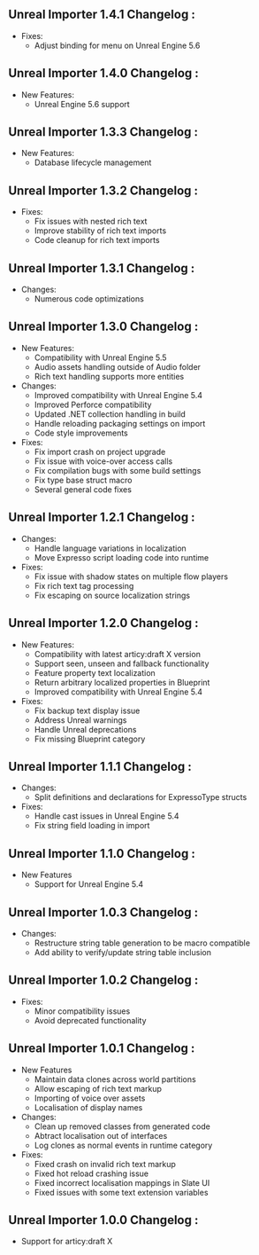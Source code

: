 ## Unreal Importer 1.4.1 Changelog :

- Fixes:
    - Adjust binding for menu on Unreal Engine 5.6

## Unreal Importer 1.4.0 Changelog :

- New Features:
    - Unreal Engine 5.6 support

## Unreal Importer 1.3.3 Changelog :

- New Features:
    - Database lifecycle management

## Unreal Importer 1.3.2 Changelog :

- Fixes:
    - Fix issues with nested rich text
    - Improve stability of rich text imports
    - Code cleanup for rich text imports

## Unreal Importer 1.3.1 Changelog :

 - Changes:
    - Numerous code optimizations

## Unreal Importer 1.3.0 Changelog :

- New Features:
    - Compatibility with Unreal Engine 5.5
    - Audio assets handling outside of Audio folder
    - Rich text handling supports more entities
- Changes:
    - Improved compatibility with Unreal Engine 5.4
    - Improved Perforce compatibility
    - Updated .NET collection handling in build
    - Handle reloading packaging settings on import
    - Code style improvements
- Fixes:
    - Fix import crash on project upgrade
    - Fix issue with voice-over access calls
    - Fix compilation bugs with some build settings
    - Fix type base struct macro
    - Several general code fixes 

## Unreal Importer 1.2.1 Changelog :

- Changes:
	- Handle language variations in localization
	- Move Expresso script loading code into runtime
- Fixes:
	- Fix issue with shadow states on multiple flow players
	- Fix rich text tag processing
	- Fix escaping on source localization strings

## Unreal Importer 1.2.0 Changelog :

- New Features:
	- Compatibility with latest articy:draft X version
	- Support seen, unseen and fallback functionality
	- Feature property text localization
	- Return arbitrary localized properties in Blueprint
	- Improved compatibility with Unreal Engine 5.4
- Fixes:
	- Fix backup text display issue
	- Address Unreal warnings
	- Handle Unreal deprecations
	- Fix missing Blueprint category

## Unreal Importer 1.1.1 Changelog :

- Changes:
	- Split definitions and declarations for ExpressoType structs 
- Fixes:
	- Handle cast issues in Unreal Engine 5.4
	- Fix string field loading in import

## Unreal Importer 1.1.0 Changelog : 

- New Features
	- Support for Unreal Engine 5.4

## Unreal Importer 1.0.3 Changelog : 

- Changes:
	- Restructure string table generation to be macro compatible
	- Add ability to verify/update string table inclusion

## Unreal Importer 1.0.2 Changelog : 

- Fixes:
	- Minor compatibility issues
	- Avoid deprecated functionality

## Unreal Importer 1.0.1 Changelog : 

- New Features
	- Maintain data clones across world partitions
	- Allow escaping of rich text markup
	- Importing of voice over assets
	- Localisation of display names
- Changes:
	- Clean up removed classes from generated code
	- Abtract localisation out of interfaces
	- Log clones as normal events in runtime category
- Fixes:
	- Fixed crash on invalid rich text markup
	- Fixed hot reload crashing issue
	- Fixed incorrect localisation mappings in Slate UI
	- Fixed issues with some text extension variables

## Unreal Importer 1.0.0 Changelog :

- Support for articy:draft X
